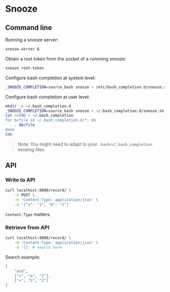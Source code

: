 # Snooze

## Command line

Running a snooze server:
```bash
snooze-server &
```

Obtain a root token from the socket of a runnning snooze:
```bash
snooze root-token
```

Configure bash completion at system level:
```bash
_SNOOZE_COMPLETION=source_bash snooze > /etc/bash_completion.d/snooze.sh
```

Configure bash completion at user level:
```bash
mkdir -p ~/.bash_completion.d
_SNOOZE_COMPLETION=source_bash snooze > ~/.bash_completion.d/snooze.sh
cat <<END > ~/.bash_completion
for bcfile in ~/.bash_completion.d/*; do
    . $bcfile
done
END
```
> Note: You might need to adapt to your `.bashrc`/`.bash_completion` existing
> files.

## API

### Write to API

```bash
curl localhost:8080/record/ \
    -X POST \
    -H 'Content-Type: application/json' \
    -d '{"a": "1", "b": "2"}'
```

`Content-Type` matters.

### Retrieve from API

```bash
curl localhost:8080/record/ \
    -H 'Content-Type: application/json' \
    -d '[]' # search here
```

Search example:
```json
[
    "and",
    ["=", "a", "1"],
    ["=", "b", "2"]
]
```
